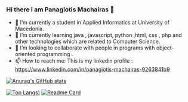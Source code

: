 ### Hi there i am Panagiotis Machairas 👋


- 🔭 I’m currently a student in Applied Informatics at University of Macedonia.
- 🌱 I’m currently learning java , javascript, python ,html, css , php and other technologies which are related to Computer Science.
- 👯 I’m looking to collaborate with people in programs with object-oriented programming .
- 📫 How to reach me: This is my linkedin profile : https://www.linkedin.com/in/panagiotis-machairas-9263841b9

[![Anurag's GitHub stats](https://github-readme-stats.vercel.app/api?username=ics20044&theme=tokyonight&show_icons=true)](https://github.com/anuraghazra/github-readme-stats)

[![Top Langs](https://github-readme-stats.vercel.app/api/top-langs/?username=ics20044&theme=tokyonight))](https://github.com/anuraghazra/github-readme-stats)
[![Readme Card](https://github-readme-stats.vercel.app/api/pin/?username=ics20044&repo=BsnMedia)](https://github.com/anuraghazra/github-readme-stats)

